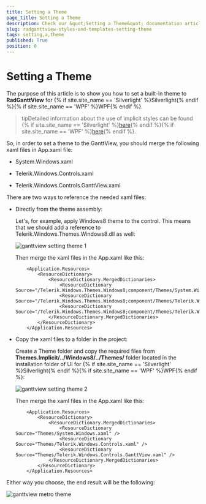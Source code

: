 ```yaml
---
title: Setting a Theme
page_title: Setting a Theme
description: Check our &quot;Setting a Theme&quot; documentation article for the RadGanttView {{ site.framework_name }} control.
slug: radganttview-styles-and-templates-setting-theme
tags: setting,a,theme
published: True
position: 0
---
```


# Setting a Theme

The purpose of this article is to show you how to set a built-in theme to __RadGanttView__ for {% if site.site_name == 'Silverlight' %}Silverlight{% endif %}{% if site.site_name == 'WPF' %}WPF{% endif %}.

>tipDetailed information about the use of implicit styles can be found {% if site.site_name == 'Silverlight' %}[here](http://www.telerik.com/help/silverlight/styling-apperance-implicit-styles-overview.html){% endif %}{% if site.site_name == 'WPF' %}[here](http://www.telerik.com/help/wpf/styling-apperance-implicit-styles-overview.html){% endif %}.

So, in order to set a theme to the GanttView, you should merge the following xaml files in App.xaml file:

* System.Windows.xaml

* Telerik.Windows.Controls.xaml

* Telerik.Windows.Controls.GanttView.xaml

There are two ways to reference the needed xaml files:

* Directly from the theme assembly:

	Let's, for example, apply Windows8 theme to the control. This means that we should add a reference to Telerik.Windows.Themes.Windows8.dll as well:

	![ganttview setting theme 1](images/ganttview_setting_theme_1.png)

	Then merge the xaml files in the App.xaml like this:

	```XAML
		<Application.Resources>
		    <ResourceDictionary>
		        <ResourceDictionary.MergedDictionaries>
		            <ResourceDictionary Source="/Telerik.Windows.Themes.Windows8;component/Themes/System.Windows.xaml"/>
		            <ResourceDictionary Source="/Telerik.Windows.Themes.Windows8;component/Themes/Telerik.Windows.Controls.xaml"/>
		            <ResourceDictionary Source="/Telerik.Windows.Themes.Windows8;component/Themes/Telerik.Windows.Controls.GanttView.xaml"/>
		        </ResourceDictionary.MergedDictionaries>
		    </ResourceDictionary>
		</Application.Resources>
	```

* Copy the xaml files to a folder in the project:

	Create a Theme folder and copy the required files from __Themes.Implicit/../Windows8/../Themes/__ folder located in the installation folder of UI for {% if site.site_name == 'Silverlight' %}Silverlight{% endif %}{% if site.site_name == 'WPF' %}WPF{% endif %}:
	
	![ganttview setting theme 2](images/ganttview_setting_theme_2.png)
	
	Then merge the xaml files in the App.xaml like this:

	```XAML
		<Application.Resources>
		    <ResourceDictionary>
		        <ResourceDictionary.MergedDictionaries>
		            <ResourceDictionary Source="Themes/System.Windows.xaml" />
		            <ResourceDictionary Source="Themes/Telerik.Windows.Controls.xaml" />
		            <ResourceDictionary Source="Themes/Telerik.Windows.Controls.GanttView.xaml" />
		        </ResourceDictionary.MergedDictionaries>
		    </ResourceDictionary>
		</Application.Resources>
	```

Either way you choose, the end result will be the following:

![ganttview metro theme](images/ganttview_metro_theme.png)